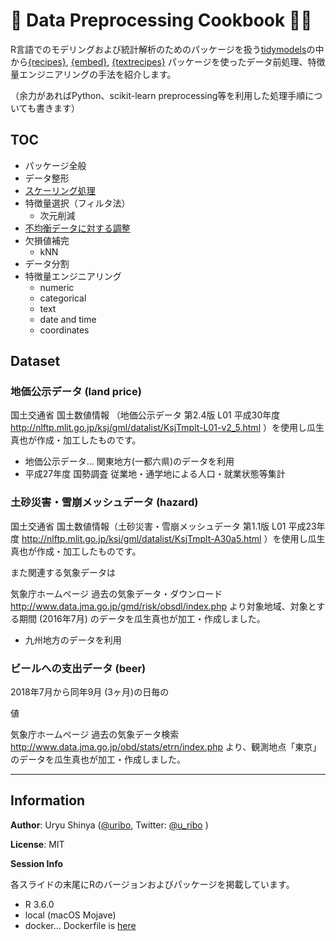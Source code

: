 
<!-- README.md is generated from README.Rmd. Please edit that file -->

# 📖 Data Preprocessing Cookbook 👨‍🍳

<!-- badges: start -->

<!-- badges: end -->

R言語でのモデリングおよび統計解析のためのパッケージを扱う[tidymodels](https://github.com/tidymodels/tidymodels)の中から[{recipes}](https://github.com/tidymodels/recipes),
[{embed}](https://github.com/tidymodels/embed),
[{textrecipes}](https://github.com/tidymodels/textrecipes)
パッケージを使ったデータ前処理、特徴量エンジニアリングの手法を紹介します。

（余力があればPython、scikit-learn preprocessing等を利用した処理手順についても書きます）

## TOC

  - パッケージ全般
  - データ整形
  - [スケーリング処理](slides/scaling.Rmd)
  - 特徴量選択（フィルタ法）
      - 次元削減
  - [不均衡データに対する調整](slides/class-imbalance.Rmd)
  - 欠損値補完
      - kNN
  - データ分割
  - 特徴量エンジニアリング
      - numeric
      - categorical
      - text
      - date and time
      - coordinates

## Dataset

### 地価公示データ (land price)

国土交通省 国土数値情報 （地価公示データ 第2.4版 L01 平成30年度
<http://nlftp.mlit.go.jp/ksj/gml/datalist/KsjTmplt-L01-v2_5.html>
）を使用し瓜生真也が作成・加工したものです。

  - 地価公示データ… 関東地方(一都六県)のデータを利用
  - 平成27年度 国勢調査 従業地・通学地による人口・就業状態等集計

### 土砂災害・雪崩メッシュデータ (hazard)

国土交通省 国土数値情報（土砂災害・雪崩メッシュデータ 第1.1版 L01 平成23年度
<http://nlftp.mlit.go.jp/ksj/gml/datalist/KsjTmplt-A30a5.html>
）を使用し瓜生真也が作成・加工したものです。

また関連する気象データは

気象庁ホームページ 過去の気象データ・ダウンロード
<http://www.data.jma.go.jp/gmd/risk/obsdl/index.php> より対象地域、対象とする期間
(2016年7月) のデータを瓜生真也が加工・作成しました。

  - 九州地方のデータを利用

### ビールへの支出データ (beer)

2018年7月から同年9月 (3ヶ月)の日毎の

値

気象庁ホームページ 過去の気象データ検索
<http://www.data.jma.go.jp/obd/stats/etrn/index.php>
より、観測地点「東京」のデータを瓜生真也が加工・作成しました。

-----

## Information

**Author**: Uryu Shinya ([@uribo](https://github.com/uribo), Twitter:
[@u\_ribo](http://twitter.com/u_ribo) )

**License**: MIT

**Session Info**

各スライドの末尾にRのバージョンおよびパッケージを掲載しています。

  - R 3.6.0
  - local (macOS Mojave)
  - docker… Dockerfile is
    [here](https://github.com/uribo/dpp-cookbook/blob/master/Dockerfile)
